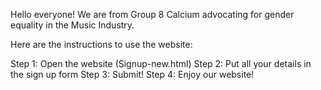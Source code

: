 Hello everyone! We are from Group 8 Calcium advocating for gender equality in the Music Industry.

Here are the instructions to use the website:

Step 1: Open the website (Signup-new.html)
Step 2: Put all your details in the sign up form
Step 3: Submit!
Step 4: Enjoy our website!



